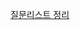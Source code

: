 [질문리스트 정리](https://spangled-mass-c83.notion.site/3-2476374aaa7280a699bee22e7f9194d5?source=copy_link)
